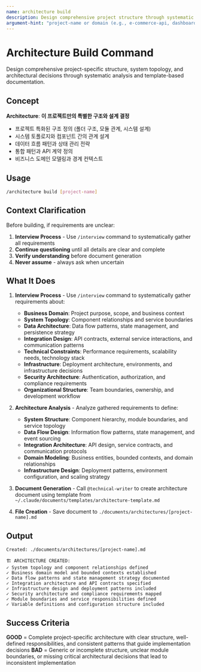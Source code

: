 ```yaml
---
name: architecture build
description: Design comprehensive project structure through systematic analysis and template-based documentation
argument-hint: "project-name or domain (e.g., e-commerce-api, dashboard-ui)"
---
```


# Architecture Build Command

Design comprehensive project-specific structure, system topology, and architectural decisions through systematic analysis and template-based documentation.

## Concept

**Architecture**: **이 프로젝트만의 특별한 구조와 설계 결정**
- 프로젝트 특화된 구조 정의 (폴더 구조, 모듈 관계, 시스템 설계)
- 시스템 토폴로지와 컴포넌트 간의 관계 설계
- 데이터 흐름 패턴과 상태 관리 전략
- 통합 패턴과 API 계약 정의
- 비즈니스 도메인 모델링과 경계 컨텍스트

## Usage

```bash
/architecture build [project-name]
```

## Context Clarification

Before building, if requirements are unclear:

1. **Interview Process** - Use `/interview` command to systematically gather all requirements
2. **Continue questioning** until all details are clear and complete
3. **Verify understanding** before document generation
4. **Never assume** - always ask when uncertain

## What It Does

1. **Interview Process** - Use `/interview` command to systematically gather requirements about:
   - **Business Domain**: Project purpose, scope, and business context
   - **System Topology**: Component relationships and service boundaries
   - **Data Architecture**: Data flow patterns, state management, and persistence strategy
   - **Integration Design**: API contracts, external service interactions, and communication patterns
   - **Technical Constraints**: Performance requirements, scalability needs, technology stack
   - **Infrastructure**: Deployment architecture, environments, and infrastructure decisions
   - **Security Architecture**: Authentication, authorization, and compliance requirements
   - **Organizational Structure**: Team boundaries, ownership, and development workflow

2. **Architecture Analysis** - Analyze gathered requirements to define:
   - **System Structure**: Component hierarchy, module boundaries, and service topology
   - **Data Flow Design**: Information flow patterns, state management, and event sourcing
   - **Integration Architecture**: API design, service contracts, and communication protocols  
   - **Domain Modeling**: Business entities, bounded contexts, and domain relationships
   - **Infrastructure Design**: Deployment patterns, environment configuration, and scaling strategy

3. **Document Generation** - Call `@technical-writer` to create architecture document using template from `~/.claude/documents/templates/architecture-template.md`

4. **File Creation** - Save document to `./documents/architectures/[project-name].md`

## Output

```
Created: ./documents/architectures/[project-name].md

🏗️ ARCHITECTURE CREATED:
✓ System topology and component relationships defined
✓ Business domain model and bounded contexts established
✓ Data flow patterns and state management strategy documented
✓ Integration architecture and API contracts specified
✓ Infrastructure design and deployment patterns included
✓ Security architecture and compliance requirements mapped
✓ Module boundaries and service responsibilities defined
✓ Variable definitions and configuration structure included
```

## Success Criteria

**GOOD** = Complete project-specific architecture with clear structure, well-defined responsibilities, and consistent patterns that guide implementation decisions
**BAD** = Generic or incomplete structure, unclear module boundaries, or missing critical architectural decisions that lead to inconsistent implementation
